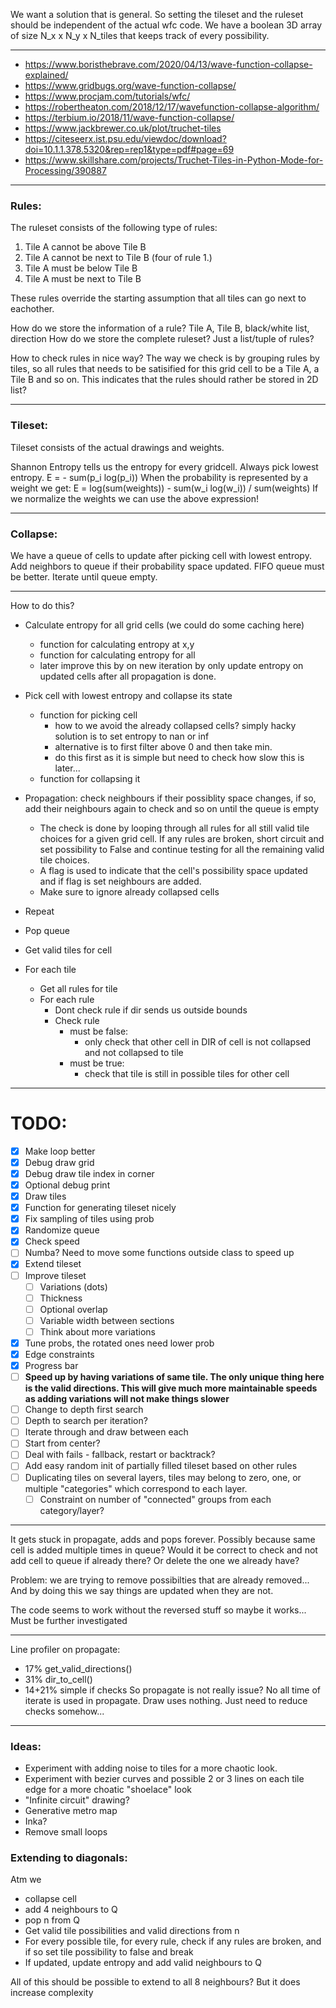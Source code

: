We want a solution that is general. So setting the tileset and the ruleset should be independent of the actual wfc code.
We have a boolean 3D array of size N_x x N_y x N_tiles that keeps track of every possibility.

---

- https://www.boristhebrave.com/2020/04/13/wave-function-collapse-explained/
- https://www.gridbugs.org/wave-function-collapse/
- https://www.procjam.com/tutorials/wfc/
- https://robertheaton.com/2018/12/17/wavefunction-collapse-algorithm/
- https://terbium.io/2018/11/wave-function-collapse/
- https://www.jackbrewer.co.uk/plot/truchet-tiles
- https://citeseerx.ist.psu.edu/viewdoc/download?doi=10.1.1.378.5320&rep=rep1&type=pdf#page=69
- https://www.skillshare.com/projects/Truchet-Tiles-in-Python-Mode-for-Processing/390887

---

### Rules:

The ruleset consists of the following type of rules:
1. Tile A cannot be above Tile B
2. Tile A cannot be next to Tile B (four of rule 1.)
3. Tile A must be below Tile B
4. Tile A must be next to Tile B

These rules override the starting assumption that all tiles can go next to eachother.

How do we store the information of a rule? Tile A, Tile B, black/white list, direction
How do we store the complete ruleset? Just a list/tuple of rules?

How to check rules in nice way?
The way we check is by grouping rules by tiles, so all rules that needs to be satisified for this grid cell to be a Tile A, a Tile B and so on. This indicates that the rules should rather be stored in 2D list?

---

### Tileset:

Tileset consists of the actual drawings and weights.

Shannon Entropy tells us the entropy for every gridcell. Always pick lowest entropy.
E = - sum(p_i log(p_i))
When the probability is represented by a weight we get:
E = log(sum(weights)) - sum(w_i log(w_i)) / sum(weights)
If we normalize the weights we can use the above expression!

---

### Collapse:

We have a queue of cells to update after picking cell with lowest entropy.
Add neighbors to queue if their probability space updated. FIFO queue must be better.
Iterate until queue empty.

---

How to do this?
- Calculate entropy for all grid cells (we could do some caching here)
  - function for calculating entropy at x,y
  - function for calculating entropy for all
  - later improve this by on new iteration by only update entropy on updated cells after all propagation is done.
- Pick cell with lowest entropy and collapse its state
  - function for picking cell
    - how to we avoid the already collapsed cells? simply hacky solution is to set entropy to nan or inf
    - alternative is to first filter above 0 and then take min.
    - do this first as it is simple but need to check how slow this is later...
  - function for collapsing it
- Propagation: check neighbours if their possiblity space changes, if so, add their neighbours again to check and so on until the queue is empty
  - The check is done by looping through all rules for all still valid tile choices for a given grid cell. If any rules are broken, short circuit and set possibility to False and continue testing for all the remaining valid tile choices. 
  - A flag is used to indicate that the cell's possibility space updated and if flag is set neighbours are added.
  - Make sure to ignore already collapsed cells
- Repeat

- Pop queue
- Get valid tiles for cell
- For each tile
  - Get all rules for tile
  - For each rule
    - Dont check rule if dir sends us outside bounds
    - Check rule
      - must be false:
        - only check that other cell in DIR of cell is not collapsed and not collapsed to tile
      - must be true:
        - check that tile is still in possible tiles for other cell

---

# TODO:
- [x] Make loop better
- [x] Debug draw grid
- [x] Debug draw tile index in corner
- [x] Optional debug print
- [x] Draw tiles
- [x] Function for generating tileset nicely
- [x] Fix sampling of tiles using prob
- [x] Randomize queue 
- [x] Check speed
- [ ] Numba? Need to move some functions outside class to speed up
- [x] Extend tileset
- [ ] Improve tileset
  - [ ] Variations (dots)
  - [ ] Thickness
  - [ ] Optional overlap
  - [ ] Variable width between sections
  - [ ] Think about more variations
- [x] Tune probs, the rotated ones need lower prob
- [x] Edge constraints
- [x] Progress bar
- [ ] **Speed up by having variations of same tile. The only unique thing here is the valid directions. This will give much more maintainable speeds as adding variations will not make things slower**
- [ ] Change to depth first search
- [ ] Depth to search per iteration?
- [ ] Iterate through and draw between each
- [ ] Start from center?
- [ ] Deal with fails - fallback, restart or backtrack?
- [ ] Add easy random init of partially filled tileset based on other rules
- [ ] Duplicating tiles on several layers, tiles may belong to zero, one, or multiple "categories" which correspond to each layer.
  - [ ] Constraint on number of "connected" groups from each category/layer? 

---

It gets stuck in propagate, adds and pops forever.
Possibly because same cell is added multiple times in queue?
Would it be correct to check and not add cell to queue if already there? Or delete the one we already have?

Problem: we are trying to remove possibilties that are already removed... And by doing this we say things are updated when they are not.

The code seems to work without the reversed stuff so maybe it works... Must be further investigated

---

Line profiler on propagate:
- 17% get_valid_directions()
- 31% dir_to_cell()
- 14+21% simple if checks
So propagate is not really issue?
No all time of iterate is used in propagate.
Draw uses nothing.
Just need to reduce checks somehow...

---

### Ideas:
- Experiment with adding noise to tiles for a more chaotic look.
- Experiment with bezier curves and possible 2 or 3 lines on each tile edge for a more choatic "shoelace" look 
- "Infinite circuit" drawing?
- Generative metro map
- Inka?
- Remove small loops

### Extending to diagonals:
Atm we 
- collapse cell
- add 4 neighbours to Q
- pop n from Q
- Get valid tile possibilities and valid directions from n
- For every possible tile, for every rule, check if any rules are broken, and if so set tile possibility to false and break 
- If updated, update entropy and add valid neighbours to Q

All of this should be possible to extend to all 8 neighbours? But it does increase complexity
